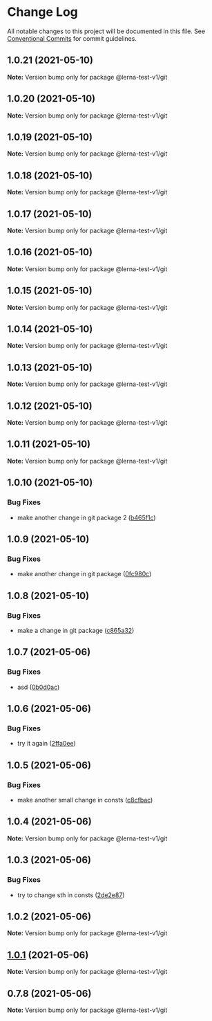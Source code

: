 # Change Log

All notable changes to this project will be documented in this file.
See [Conventional Commits](https://conventionalcommits.org) for commit guidelines.

## 1.0.21 (2021-05-10)

**Note:** Version bump only for package @lerna-test-v1/git





## 1.0.20 (2021-05-10)

**Note:** Version bump only for package @lerna-test-v1/git





## 1.0.19 (2021-05-10)

**Note:** Version bump only for package @lerna-test-v1/git





## 1.0.18 (2021-05-10)

**Note:** Version bump only for package @lerna-test-v1/git





## 1.0.17 (2021-05-10)

**Note:** Version bump only for package @lerna-test-v1/git





## 1.0.16 (2021-05-10)

**Note:** Version bump only for package @lerna-test-v1/git





## 1.0.15 (2021-05-10)

**Note:** Version bump only for package @lerna-test-v1/git





## 1.0.14 (2021-05-10)

**Note:** Version bump only for package @lerna-test-v1/git





## 1.0.13 (2021-05-10)

**Note:** Version bump only for package @lerna-test-v1/git





## 1.0.12 (2021-05-10)

**Note:** Version bump only for package @lerna-test-v1/git





## 1.0.11 (2021-05-10)

**Note:** Version bump only for package @lerna-test-v1/git





## 1.0.10 (2021-05-10)


### Bug Fixes

* make another change in git package 2 ([b465f1c](https://github.com/apify/apify-shared-js/commit/b465f1c490a3e3cb295472871289bbae79f008cc))





## 1.0.9 (2021-05-10)


### Bug Fixes

* make another change in git package ([0fc980c](https://github.com/apify/apify-shared-js/commit/0fc980c5f4a15053d40ef1662add30a04d4bb290))





## 1.0.8 (2021-05-10)


### Bug Fixes

* make a change in git package ([c865a32](https://github.com/apify/apify-shared-js/commit/c865a32fca2e1b641eea20785a770134d48234b1))





## 1.0.7 (2021-05-06)


### Bug Fixes

* asd ([0b0d0ac](https://github.com/apify/apify-shared-js/commit/0b0d0ac31cf1aca6c638feeed68f3365ddc29e75))





## 1.0.6 (2021-05-06)


### Bug Fixes

* try it again ([2ffa0ee](https://github.com/apify/apify-shared-js/commit/2ffa0ee14d6e89ea0184d08c7fd58791fc192d9a))





## 1.0.5 (2021-05-06)


### Bug Fixes

* make another small change in consts ([c8cfbac](https://github.com/apify/apify-shared-js/commit/c8cfbac386a67578f75255fd6f14b7f6bfc7ee52))





## 1.0.4 (2021-05-06)

**Note:** Version bump only for package @lerna-test-v1/git





## 1.0.3 (2021-05-06)


### Bug Fixes

* try to change sth in consts ([2de2e87](https://github.com/apify/apify-shared-js/commit/2de2e872fd09063bfe5ce2822edd5d60d6c1b051))





## 1.0.2 (2021-05-06)

**Note:** Version bump only for package @lerna-test-v1/git





## [1.0.1](https://github.com/apify/apify-shared-js/compare/v0.7.8...v1.0.1) (2021-05-06)

**Note:** Version bump only for package @lerna-test-v1/git





## 0.7.8 (2021-05-06)

**Note:** Version bump only for package @lerna-test-v1/git
